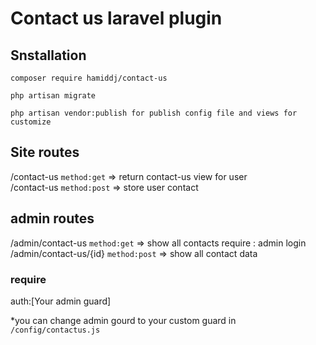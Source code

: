 # Contact us laravel plugin

## Snstallation

  `composer require hamiddj/contact-us` <br />
  
  `php artisan migrate` <br />
  
  `php artisan vendor:publish for publish config file and views for customize` <br />
  

## Site routes
  /contact-us  `method:get`       =>      return contact-us view for user <br />
  /contact-us  `method:post`      =>      store user contact <br />

## admin routes
  /admin/contact-us `method:get`       =>   show all contacts   require : admin login <br />
  /admin/contact-us/{id} `method:post` =>    show all contact data <br />
### require 
  
  auth:[Your admin guard]
  
   *you can change admin gourd to your custom guard in `/config/contactus.js` <br />
  
  
